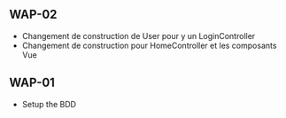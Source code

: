 ## WAP-02

- Changement de construction de User pour y un LoginController
- Changement de construction pour HomeController et les composants Vue

## WAP-01

- Setup the BDD
